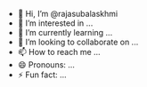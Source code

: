 - 👋 Hi, I’m @rajasubalaskhmi
- 👀 I’m interested in ...
- 🌱 I’m currently learning ...
- 💞️ I’m looking to collaborate on ...
- 📫 How to reach me ...
- 😄 Pronouns: ...
- ⚡ Fun fact: ...

<!---
rajasubalaskhmi/rajasubalaskhmi is a ✨ special ✨ repository because its `README.md` (this file) appears on your GitHub profile.
You can click the Preview link to take a look at your changes.
--->
